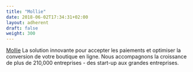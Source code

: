 ```yaml
---
title: "Mollie"
date: 2018-06-02T17:34:31+02:00
layout: adherent
draft: false
weight: 300
---
```


[Mollie](https://www.mollie.com/) La solution innovante pour accepter les paiements et optimiser la conversion de votre boutique en ligne.
Nous accompagnons la croissance de plus de 210,000 entreprises - des start-up aux grandes entreprises.
